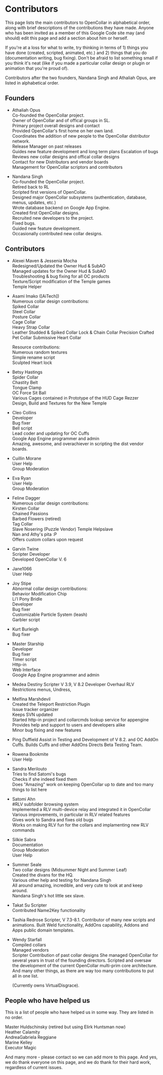 # Contributors

This page lists the main contributors to OpenCollar in alphabetical order, along with brief descriptions of the contributions they have made. Anyone who has been invited as a member of this Google Code site may (and should) edit this page and add a section about him or herself.

If you're at a loss for what to write, try thinking in terms of 1) things you have done (created, scripted, animated, etc.) and 2) things that you do (documentation writing, bug fixing). Don't be afraid to list something small if you think it's neat (like if you made a particular collar design or plugin or animation that you're proud of).

Contributors after the two founders, Nandana Singh and Athaliah Opus, are listed in alphabetical order.

## Founders

* Athaliah Opus  
   Co-founded the OpenCollar project.  
   Owner of OpenCollar and of offical groups in SL.  
   Primary project overall designs and contact  
   Provided OpenCollar's first home on her own land.  
   Coordinates the addition of new people to the OpenCollar distributor network.  
   Release Manager on past releases  
   Guides new feature development and long term plans Escalation of bugs  
   Reviews new collar designs and offical collar designs  
   Contact for new Distributors and vendor boards  
   Management for OpenCollar scriptors and contributors  

* Nandana Singh  
   Co-founded the OpenCollar project.  
   Retired back to RL  
   Scripted first versions of OpenCollar.  
   Designed major OpenCollar subsystems (authentication, database, menus, updates, etc.)  
   Wrote database backend on Google App Engine.  
   Created first OpenCollar designs.  
   Recruited new developers to the project.  
   Fixed bugs.  
   Guided new feature development.  
   Occasionally contributed new collar designs.  

## Contributors

* Alexei Maven & Jessenia Mocha  
   Redesigned/Updated the Owner Hud & SubAO  
   Managed updates for the Owner Hud & SubAO  
   Troubleshooting & bug fixing for all OC products  
   Texture/Script modification of the Temple games  
    Temple Helper  

* Asami Imako ([AiTech])  
   Numerous collar design contributions:  
   Spiked Collar  
   Steel Collar  
   Posture Collar  
   Cage Collar  
   Heavy Strap Collar  
   Leather Studded & Spiked Collar
   Lock & Chain Collar
   Precision Crafted Pet Collar
   Submissive Heart Collar 

   Resource contributions:  
   Numerous random textures  
   Simple rename script  
   Sculpted Heart lock 

* Betsy Hastings  
   Spider Collar  
   Chastity Belt  
   Tongue Clamp  
   OC Force Sit Ball  
   Various Cages contained in Prototype of the HUD Cage Rezzer  
   Design, Build and Textures for the New Temple   

* Cleo Collins  
   Developer  
   Bug fixer  
   Bell script  
   Lead coder and updating for OC Cuffs  
   Google App Engine programmer and admin  
   Amazing, awesome, and overachiever in scripting the dist vendor boards. 

* Cuillin Morane  
   User Help  
   Group Moderation

* Eva Ryan  
   User Help  
   Group Moderation

* Feline Dagger  
   Numerous collar design contributions:  
   Kirsten Collar  
   Chained Passions  
   Barbed Flowers (retired)  
   Tag Collar  
   Slave Nosering (Puzzle Vendor) 
   Temple Helpslave  
   Nan and Athy's pita :P  
   Offers custom collars upon request   

* Garvin Twine  
   Scripter
   Developer  
   Developed OpenCollar V. 6  

* Jane1066  
   User Help  

* Joy Stipe  
    Abnormal collar design contributions:  
    Behavior Modification Chip  
    Li'l Pony Bridle  
    Developer  
    Bug fixer  
    Customizable Particle System (leash)  
    Garbler script 

* Kurt Burleigh    
   Bug fixer  

* Master Starship  
   Developer  
   Bug fixer  
   Timer script  
   Http-in  
   Web Interface  
   Google App Engine programmer and admin  
 
 * Medea Destiny
   Scripter V 3.9, V 8.2
   Developer
   Overhaul RLV Restrictions menus, Undress, 

* Melfina Marshdevil  
    Created the Teleport Restriction Plugin  
    Issue tracker organizer  
    Keeps SVN updated  
    Started http-in project and collarcmds lookup service for appengine  
    Provides help and support to users and developers alike  
    Minor bug fixing and new features  
  
* Ping Duffield
    Assist in Testing and Development of V 8.2. and OC AddOn Cuffs.
    Builds Cuffs and other AddOns
    Directs Beta Testing Team.

* Rowena Bookmite  
   User Help  

* Sandra Merilouto  
   Tries to find Satomi's bugs  
   Checks if she indeed fixed them  
   Does "Amazing" work on keeping OpenCollar up to date and too many things to list here

* Satomi Ahn  
   #RLV subfolder browsing system  
   Implemented a RLV multi-device relay and integrated it in OpenCollar  
   Various improvements, in particular in RLV related features  
   Gives work to Sandra and fixes old bugs  
   Works on making RLV fun for the collars and implamenting new RLV commands 

* Silkie Sabra  
   Documentation  
   Group Moderation   
   User Help  

* Summer Seale  
    Two collar designs (Midsummer Night and Summer Leaf)  
    Created the divans for the HQ.  
    Various other help and testing for Nandana Singh  
    All around amazing, incredible, and very cute to look at and keep around.  
    Nandana Singh's hot little sex slave.  
    
* Takat Su
    Scripter  
    Contributed Name2Key functionality
 
 * Tashia Redrose
   Scripter, V 7.3-8.1.
   Contributor of many new scripts and animations.  Built Weld functionality, AddOns capability, Addons and Apps public domain templates.

* Wendy Starfall  
   Compiled collars  
   Managed vendors  
   Scripter
   Contribution of past collar designs
   She managed OpenCollar for several years in trust of the founding directors.
   Scripted and oversaw the development of the current OpenCollar multi-prim core architecture.  
   And many other things, as there are way too many contributions to put all in one list.  
  
   (Currently owns VirtualDisgrace).   

## People who have helped us

This is a list of people who have helped us in some way. They are listed in no order.

   Master Huldschinsky (retired but using Elirk Huntsman now)  
   Heather Calamity  
   AndreaGabriela Reggiane  
   Marine Kelley  
   Executor Magic  
   
  

And many more  - please contact so we can add more to this page.  And yes, we do thank everyone on this page, and we do thank for their hard work, regardless of current issues. 
